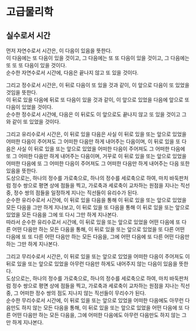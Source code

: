 # 고급물리학
## 실수로서 시간
먼저 자연수로서 시간은, 이 다음이 있음을 뜻한다.  
이 다음에는 또 다음이 있을 것이고, 
그 다음에는 또 또 다음이 있을 것이고, 
그 다음에는 또 또 또 다음이 있을 것이다.  
순수한 자연수로서 시간에, 다음은 끝나지 않고 
또 있을 것이다.

그리고 정수로서 시간은, 이 뒤로 다음이 또 있을 것과 같이,
이 앞으로 다음이 또 있었을 것임을 뜻한다.  
이 뒤로 있을 다음에 뒤로 또 다음이 있을 것과 같이,
이 앞으로 있었을 다음에 앞으로 또 다음이 있었을 것이다.   
순수한 정수로서 시간에, 다음은 이 뒤로도 이 앞으로도 
끝나지 않고 또 있을 것이고 그와 같이 또 있었을 것이다.

그리고 유리수로서 시간은, 이 뒤로 있을 다음은 사실 이 뒤로 있을 또는 앞으로 있었을 어떠한 다음이 주어져도 그 어떠한 다음만 하게 내어주는 다음이며, 이 뒤로 있을 또 다음은 사실 이 뒤로 있을 또는 앞으로 있었을 어떠한 다음이 주어져도 그 어떠한 다음에 또 그 어떠한 다음만 하게 내어주는 다음이며, 거꾸로 이 뒤로 있을 또는 앞으로 있었을 어떠한 다음에 또 그 어떠한 다음이 주어져도 그 어떠한 다음만 하게 내어주는 다음 또한 있음을 뜻한다.  
도상으로는, 하나의 정수를 가로축으로, 하나의 정수를 세로축으로 하여, 마치 바둑판처럼 정수 쌍으로 평면 상에 점들을 찍고, 가로축과 세로축이 교차하는 원점을 지나는 직선 중, 정수 쌍의 점들을 일정하게 지나는 직선들이 유리수가 된다.  
순수한 유리수로서 시간에, 이 뒤로 있을 다음을 통해 이 뒤로 있을 또는 앞으로 있었을 모든 다음을 그만 하게 지나보고, 이 뒤로 있을 또 다음을 통해 이 뒤로 있을 또는 앞으로 있었을 모든 다음을 그에 또 다시 그만 하게 지나본다.  
따라서 순수한 유리수로서 시간에, 이 뒤로 있을 또는 앞으로 있었을 어떤 다음에 또 다른 어떤 다음만 하는 모든 다음을 통해, 이 뒤로 있을 또는 앞으로 있었을 또 다른 어떤 다음에 또 또 다른 어떤 다음만 하는 모든 다음을, 그에 어떤 다음에 또 다른 어떤 다음만 하는 그만 하게 지나본다.

그리고 무리수로서 시간은, 이 뒤로 있을 또는 앞으로 있었을 어떠한 다음이 주어져도 이 뒤로 있을 또는 앞으로 있었을 아무런 다음만 하게도 내어주지 않는 다음이 있음을 뜻한다.  
도상으로는, 하나의 정수를 가로축으로, 하나의 정수를 세로축으로 하여, 마치 바둑판처럼 정수 쌍으로 평면 상에 점들을 찍고, 가로축과 세로축이 교차하는 원점을 지나는 직선 중, 그 어떠한 정수 쌍의 점도 지나지 않는 직선들이 무리수가 된다.  
순수한 무리수로서 시간에, 이 뒤로 있을 또는 앞으로 있었을 어떠한 다음에도 아무런 다음만도 하지 않는 모든 다음을 통해, 이 뒤로 있을 또는 앞으로 있었을 어떤 다음에 또 다른 어떤 다음만 하는 모든 다음을, 그에 어떠한 다음에도 아무런 다음만도 하지 않는 그만 하게 지나본다.
